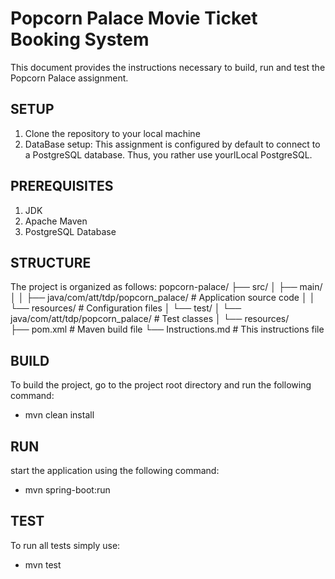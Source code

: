 # Popcorn Palace Movie Ticket Booking System
This document provides the instructions necessary to build, run and test the Popcorn Palace assignment.

## SETUP
1. Clone the repository to your local machine
2. DataBase setup: This assignment is configured by default to connect to a PostgreSQL database.
    Thus, you rather use yourlLocal PostgreSQL.


## PREREQUISITES
1. JDK
2. Apache Maven
3. PostgreSQL Database

## STRUCTURE
The project is organized as follows:
popcorn-palace/
├── src/
│   ├── main/
│   │   ├── java/com/att/tdp/popcorn_palace/    # Application source code
│   │   └── resources/                          # Configuration files
│   └── test/
│        └── java/com/att/tdp/popcorn_palace/      # Test classes
│        └── resources/               
├── pom.xml                                     # Maven build file
└── Instructions.md                             # This instructions file

## BUILD
To build the project, go to the project root directory and run the following command:
* mvn clean install

## RUN
start the application using the following command:
* mvn spring-boot:run

## TEST
To run all tests simply use:
* mvn test
